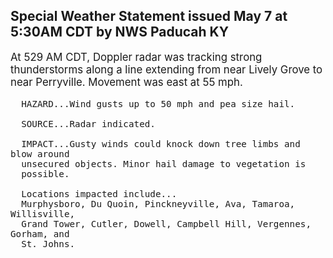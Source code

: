 <p>
   <h2>Special Weather Statement issued May 7 at 5:30AM CDT by NWS Paducah KY</h2>
   <div style="font-size:120%">At 529 AM CDT, Doppler radar was tracking strong thunderstorms along
      a line extending from near Lively Grove to near Perryville. Movement
      was east at 55 mph.
      
      HAZARD...Wind gusts up to 50 mph and pea size hail.
      
      SOURCE...Radar indicated.
      
      IMPACT...Gusty winds could knock down tree limbs and blow around
      unsecured objects. Minor hail damage to vegetation is
      possible.
      
      Locations impacted include...
      Murphysboro, Du Quoin, Pinckneyville, Ava, Tamaroa, Willisville,
      Grand Tower, Cutler, Dowell, Campbell Hill, Vergennes, Gorham, and
      St. Johns.
   </div>
</p>